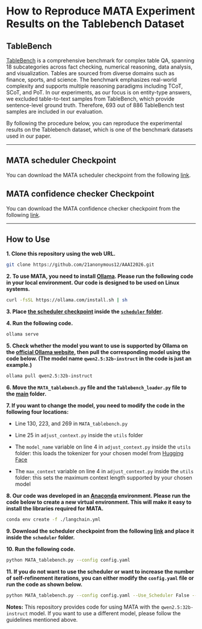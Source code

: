 # How to Reproduce MATA Experiment Results on the Tablebench Dataset

## TableBench

[TableBench](https://tablebench.github.io/) is a comprehensive benchmark for complex table QA, spanning 18 subcategories across fact checking, numerical reasoning, data analysis, and visualization. Tables are sourced from diverse domains such as finance, sports, and science. The benchmark emphasizes real-world complexity and supports multiple reasoning paradigms including TCoT, SCoT, and PoT.  In our experiments, as our focus is on entity-type answers, we excluded table-to-text samples from TableBench, which provide sentence-level ground truth. Therefore, 693 out of 886 TableBench test samples are included in our evaluation.


By following the procedure below, you can reproduce the experimental results on the Tablebench dataset, which is one of the benchmark datasets used in our paper.

---


## MATA scheduler Checkpoint
You can download the MATA scheduler checkpoint from the following [link](https://drive.google.com/file/d/1034behq_VONXuJOlvCKuFRXNYkmNERTI/view?usp=sharing).

## MATA confidence checker Checkpoint
You can download the MATA confidence checker checkpoint from the following [link](https://huggingface.co/7anonymous7/confidence_checker).

---
## How to Use

**1. Clone this repository using the web URL.**
```bash
git clone https://github.com/21anonymous12/AAAI2026.git
```
**2. To use MATA, you need to install [Ollama](https://ollama.com/). Please run the following code in your local environment. Our code is designed to be used on Linux systems.**
```bash
curl -fsSL https://ollama.com/install.sh | sh
```
**3. Place [the scheduler checkpoint](https://drive.google.com/file/d/1034behq_VONXuJOlvCKuFRXNYkmNERTI/view?usp=sharing) inside the [`scheduler` folder](https://github.com/21anonymous12/AAAI2026/tree/main/scheduler).**

**4. Run the following code.**
```bash
ollama serve
```
**5. Check whether the model you want to use is supported by Ollama on the [official Ollama website](https://ollama.com/search), then pull the corresponding model using the code below. (The model name `qwen2.5:32b-instruct` in the code is just an example.)**
```bash
ollama pull qwen2.5:32b-instruct
```

**6. Move the `MATA_tablebench.py` file and the `Tablebench_loader.py` file to the [main](https://github.com/21anonymous12/AAAI2026/tree/main) folder.**

**7. If you want to change the model, you need to modify the code in the following four locations:**

  * Line 130, 223, and 269 in `MATA_tablebench.py`

  * Line 25 in `adjust_context.py` inside the `utils` folder

  * The `model_name` variable on line 4 in `adjust_context.py` inside the `utils` folder: this loads the tokenizer for your chosen model from [Hugging Face](https://huggingface.co/)

  * The `max_context` variable on line 4 in `adjust_context.py` inside the `utils` folder: this sets the maximum context length supported by your chosen model


**8. Our code was developed in an [Anaconda](https://www.anaconda.com/) environment. Please run the code below to create a new virtual environment. This will make it easy to install the libraries required for MATA.**
```bash
conda env create -f ./langchain.yml
```

**9. Download the scheduler checkpoint from the following [link](https://drive.google.com/file/d/1034behq_VONXuJOlvCKuFRXNYkmNERTI/view?usp=sharing) and place it inside the `scheduler` folder.**


**10. Run the following code.**
```bash
python MATA_tablebench.py --config config.yaml
```

**11. If you do not want to use the scheduler or want to increase the number of self-refinement iterations, you can either modify the `config.yaml` file or run the code as shown below.**
```bash
python MATA_tablebench.py --config config.yaml --Use_Scheduler False --N 5
```

**Notes:** This repository provides code for using MATA with the `qwen2.5:32b-instruct` model. If you want to use a different model, please follow the guidelines mentioned above.

